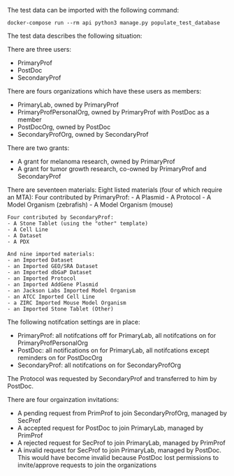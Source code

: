 The test data can be imported with the following command:

```
docker-compose run --rm api python3 manage.py populate_test_database
```

The test data describes the following situation:

There are three users:
- PrimaryProf
- PostDoc
- SecondaryProf

There are fours organizations which have these users as members:
- PrimaryLab, owned by PrimaryProf
- PrimaryProfPersonalOrg, owned by PrimaryProf with PostDoc as a member
- PostDocOrg, owned by PostDoc
- SecondaryProfOrg, owned by SecondaryProf

There are two grants:
- A grant for melanoma research, owned by PrimaryProf
- A grant for tumor growth research, co-owned by PrimaryProf and SecondaryProf

There are seventeen materials:
	Eight listed materials (four of which require an MTA):
	Four contributed by PrimaryProf:
	- A Plasmid
	- A Protocol
	- A Model Organism (zebrafish)
	- A Model Organism (mouse)

	Four contributed by SecondaryProf:
	- A Stone Tablet (using the "other" template)
	- A Cell Line
	- A Dataset
	- A PDX

	And nine imported materials:
	- an Imported Dataset
	- an Imported GEO/SRA Dataset
	- an Imported dbGaP Dataset
	- an Imported Protocol
	- an Imported AddGene Plasmid
	- an Jackson Labs Imported Model Organism
	- an ATCC Imported Cell Line
	- a ZIRC Imported Mouse Model Organism
	- an Imported Stone Tablet (Other)

The following notifcation settings are in place:
- PrimaryProf: all notifcations off for PrimaryLab, all notifcations on for PrimaryProfPersonalOrg
- PostDoc: all notifications on for PrimaryLab, all notifcations except reminders on for PostDocOrg
- SecondaryProf: all notifcations on for SecondaryProfOrg

The Protocol was requested by SecondaryProf and transferred to him by PostDoc.

There are four orgainzation invitations:
- A pending request from PrimProf to join SecondaryProfOrg, managed by SecProf
- A accepted request for PostDoc to join PrimaryLab, managed by PrimProf
- A rejected request for SecProf to join PrimaryLab, managed by PrimProf
- A invalid request for SecProf to join PrimaryLab, managed by PostDoc. This would have become invalid because PostDoc lost permissions to invite/approve requests to join the organizations
